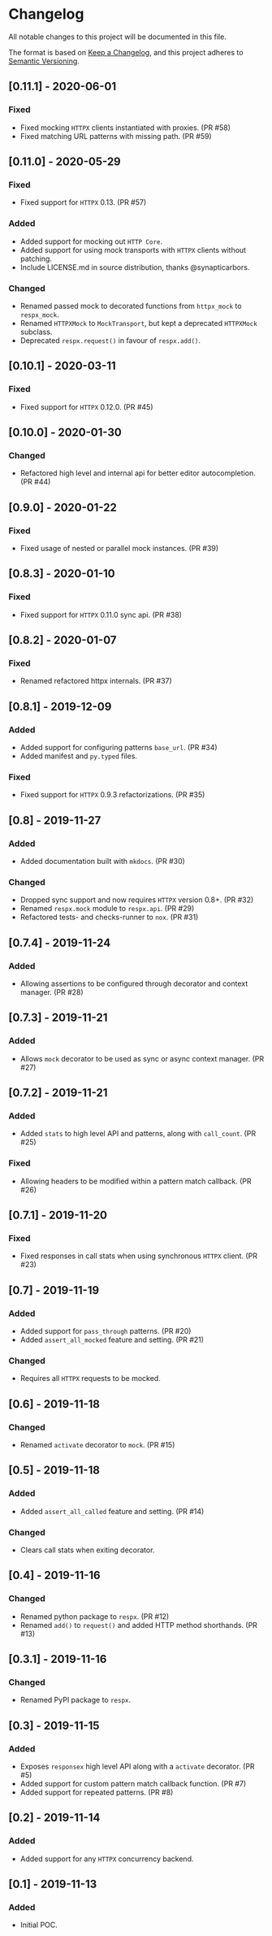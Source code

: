 # Changelog
All notable changes to this project will be documented in this file.

The format is based on [Keep a Changelog](https://keepachangelog.com/en/1.0.0/),
and this project adheres to [Semantic Versioning](https://semver.org/spec/v2.0.0.html).

## [0.11.1] - 2020-06-01
### Fixed
- Fixed mocking `HTTPX` clients instantiated with proxies. (PR #58)
- Fixed matching URL patterns with missing path. (PR #59)

## [0.11.0] - 2020-05-29
### Fixed
- Fixed support for `HTTPX` 0.13. (PR #57)

### Added
- Added support for mocking out `HTTP Core`.
- Added support for using mock transports with `HTTPX` clients without patching.
- Include LICENSE.md in source distribution, thanks @synapticarbors.

### Changed
- Renamed passed mock to decorated functions from `httpx_mock` to `respx_mock`.
- Renamed `HTTPXMock` to `MockTransport`, but kept a deprecated `HTTPXMock` subclass.
- Deprecated `respx.request()` in favour of `respx.add()`.

## [0.10.1] - 2020-03-11
### Fixed
- Fixed support for `HTTPX` 0.12.0. (PR #45)

## [0.10.0] - 2020-01-30
### Changed
- Refactored high level and internal api for better editor autocompletion. (PR #44)

## [0.9.0] - 2020-01-22
### Fixed
- Fixed usage of nested or parallel mock instances. (PR #39)

## [0.8.3] - 2020-01-10
### Fixed
- Fixed support for `HTTPX` 0.11.0 sync api. (PR #38)

## [0.8.2] - 2020-01-07
### Fixed
- Renamed refactored httpx internals. (PR #37)

## [0.8.1] - 2019-12-09
### Added
- Added support for configuring patterns `base_url`. (PR #34)
- Added manifest and `py.typed` files.

### Fixed
- Fixed support for `HTTPX` 0.9.3 refactorizations. (PR #35)

## [0.8] - 2019-11-27
### Added
- Added documentation built with `mkdocs`. (PR #30)

### Changed
- Dropped sync support and now requires `HTTPX` version 0.8+. (PR #32)
- Renamed `respx.mock` module to `respx.api`. (PR #29)
- Refactored tests- and checks-runner to `nox`. (PR #31)

## [0.7.4] - 2019-11-24
### Added
- Allowing assertions to be configured through decorator and context manager. (PR #28)

## [0.7.3] - 2019-11-21
### Added
- Allows `mock` decorator to be used as sync or async context manager. (PR #27)

## [0.7.2] - 2019-11-21
### Added
- Added `stats` to high level API and patterns, along with `call_count`. (PR #25)

### Fixed
- Allowing headers to be modified within a pattern match callback. (PR #26)

## [0.7.1] - 2019-11-20
### Fixed
- Fixed responses in call stats when using synchronous `HTTPX` client. (PR #23)

## [0.7] - 2019-11-19
### Added
- Added support for `pass_through` patterns. (PR #20)
- Added `assert_all_mocked` feature and setting. (PR #21)

### Changed
- Requires all `HTTPX` requests to be mocked.

## [0.6] - 2019-11-18
### Changed
- Renamed `activate` decorator to `mock`. (PR #15)

## [0.5] - 2019-11-18
### Added
- Added `assert_all_called` feature and setting. (PR #14)

### Changed
- Clears call stats when exiting decorator.

## [0.4] - 2019-11-16
### Changed
- Renamed python package to `respx`. (PR #12)
- Renamed `add()` to `request()` and added HTTP method shorthands. (PR #13)

## [0.3.1] - 2019-11-16
### Changed
- Renamed PyPI package to `respx`.

## [0.3] - 2019-11-15
### Added
- Exposes `responsex` high level API along with a `activate` decorator. (PR #5)
- Added support for custom pattern match callback function. (PR #7)
- Added support for repeated patterns. (PR #8)

## [0.2] - 2019-11-14
### Added
- Added support for any `HTTPX` concurrency backend.

## [0.1] - 2019-11-13
### Added
- Initial POC.
